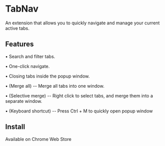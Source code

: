 # TabNav
An extension that allows you to quickly navigate and manage your current active tabs.

## Features
• Search and filter tabs.

• One-click navigate.

• Closing tabs inside the popup window.

• (Merge all) -- Merge all tabs into one window.

• (Selective merge) -- Right click to select tabs, and merge them into a separate window.

• (Keyboard shortcut) -- Press Ctrl + M to quickly open popup window


## Install
Available on Chrome Web Store
